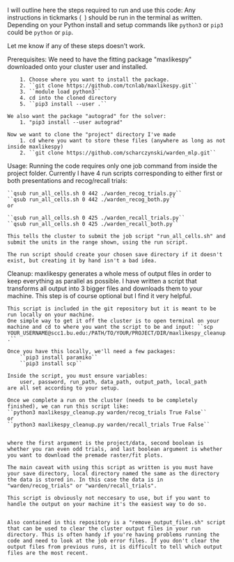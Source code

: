 I will outline here the steps required to run and use this code:
Any instructions in tickmarks (`` ``) should be run in the terminal as written.
Depending on your Python install and setup commands like ``python3`` or ``pip3`` could be ``python`` or ``pip``. 

Let me know if any of these steps doesn't work.

Prerequisites:
     We need to have the fitting package "maxlikespy" downloaded onto your cluster user and installed. 

        1. Choose where you want to install the package.
        2. ``git clone https://github.com/tcnlab/maxlikespy.git``
        3. ``module load python3``
        4. cd into the cloned directory
        5. ``pip3 install --user .``
   
    We also want the package "autograd" for the solver:
        1. "pip3 install --user autograd"

    Now we want to clone the "project" directory I've made
        1. cd where you want to store these files (anywhere as long as not inside maxlikespy)
        2. ``git clone https://github.com/scharczynski/warden_mlp.git``

Usage:
    Running the code requires only one job command from inside the project folder.
    Currently I have 4 run scripts corresponding to either first or both presentations and recog/recall trials:
        
    ``qsub run_all_cells.sh 0 442 ./warden_recog_trials.py``
    ``qsub run_all_cells.sh 0 442 ./warden_recog_both.py``
    or 

    ``qsub run_all_cells.sh 0 425 ./warden_recall_trials.py``
    ``qsub run_all_cells.sh 0 425 ./warden_recall_both.py``
 
    This tells the cluster to submit the job script "run_all_cells.sh" and submit the units in the range shown, using the run script.

    The run script should create your chosen save directory if it doesn't exist, but creating it by hand isn't a bad idea.

Cleanup:
    maxlikespy generates a whole mess of output files in order to keep everything as parallel as possible.
    I have written a script that transforms all output into 3 bigger files and downloads them to your machine.
    This step is of course optional but I find it very helpful. 

    This script is included in the git repository but it is meant to be run locally on your machine.
    One simple way to get it off the cluster is to open terminal on your machine and cd to where you want the script to be and input: ``scp YOUR_USERNAME@scc1.bu.edu:/PATH/TO/YOUR/PROJECT/DIR/maxlikespy_cleanup.py .``

    Once you have this locally, we'll need a few packages:
        ``pip3 install paramiko``
        ``pip3 install scp``

    Inside the script, you must ensure variables:
        user, password, run_path, data_path, output_path, local_path
    are all set according to your setup.

    Once we complete a run on the cluster (needs to be completely finished), we can run this script like:
    ``python3 maxlikespy_cleanup.py warden/recog_trials True False`` 
    or 
    ``python3 maxlikespy_cleanup.py warden/recall_trials True False``


    where the first argument is the project/data, second boolean is whether you ran even odd trials, and last boolean argument is whether you want to download the premade raster/fit plots.

    The main caveat with using this script as written is you must have your save directory, local directory named the same as the directory the data is stored in. In this case the data is in "warden/recog_trials" or "warden/recall_trials". 

    This script is obviously not neccesary to use, but if you want to handle the output on your machine it's the easiest way to do so.
    

    Also contained in this repository is a "remove_output_files.sh" script that can be used to clear the cluster output files in your run directory. This is often handy if you're having problems running the code and need to look at the job error files. If you don't clear the output files from previous runs, it is difficult to tell which output files are the most recent.